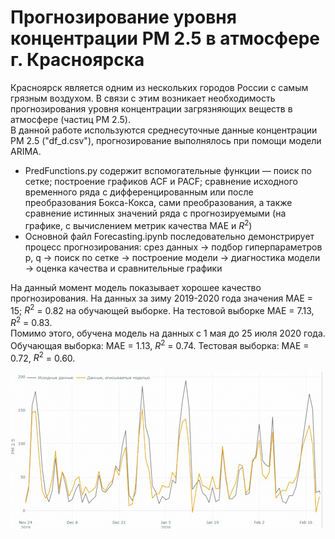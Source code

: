 # Прогнозирование уровня концентрации PM 2.5 в атмосфере г. Красноярска  
Красноярск является одним из нескольких городов России с самым грязным воздухом. В связи с этим возникает необходимость прогнозирования уровня концентрации загрязняющих веществ в атмосфере (частиц PM 2.5).  
В данной работе используются среднесуточные данные концентрации PM 2.5 ("df_d.csv"), прогнозирование выполнялось при помощи модели ARIMA.  
+ PredFunctions.py содержит вспомогательные функции — поиск по сетке; построение графиков ACF и PACF; сравнение исходного временного ряда с дифференцированным или после преобразования Бокса-Кокса, сами преобразования, а также сравнение истинных значений ряда с прогнозируемыми (на графике, с вычислением метрик качества MAE и $R^2$)  
+ Основной файл Forecasting.ipynb последовательно демонстрирует процесс прогнозирования: срез данных -> подбор гиперпараметров p, q -> поиск по сетке -> построение модели -> диагностика модели -> оценка качества и сравнительные графики  
  
На данный момент модель показывает хорошее качество прогнозирования. На данных за зиму 2019-2020 года значения MAE = 15; $R^2$ = 0.82 на обучающей выборке. На тестовой выборке MAE = 7.13, $R^2$ = 0.83.  
Помимо этого, обучена модель на данных с 1 мая до 25 июля 2020 года. Обучающая выборка: MAE = 1.13, $R^2$ = 0.74. Тестовая выборка: MAE = 0.72, $R^2$ = 0.60.

![](https://github.com/Nikita-Lev/Forecasting-PM-2.5-in-the-atmosphere-of-Krasnoyarsk/blob/main/prediction_demo.gif)  
